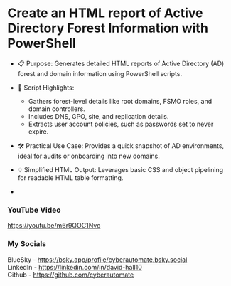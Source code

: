 # Create an HTML report of Active Directory Forest Information with PowerShell
- 📋 Purpose: Generates detailed HTML reports of Active Directory (AD) forest and domain information using PowerShell scripts.

- 🔧 Script Highlights:
  - Gathers forest-level details like root domains, FSMO roles, and domain controllers.
  - Includes DNS, GPO, site, and replication details.
  - Extracts user account policies, such as passwords set to never expire.

- 🛠️ Practical Use Case: Provides a quick snapshot of AD environments, ideal for audits or onboarding into new domains.

- 💡 Simplified HTML Output: Leverages basic CSS and object pipelining for readable HTML table formatting.
-
### YouTube Video ###
https://youtu.be/m6r9QOC1Nvo

### My Socials ###
BlueSky - https://bsky.app/profile/cyberautomate.bsky.social<br/>
LinkedIn - https://linkedin.com/in/david-hall10 <br/>
Github - https://github.com/cyberautomate